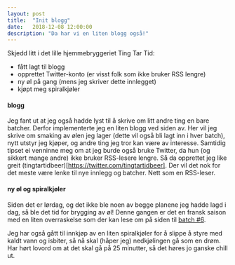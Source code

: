 ```yaml
---
layout: post
title:  "Init blogg"
date:   2018-12-08 12:00:00
description: "Da har vi en liten blogg også!"
---
```

Skjedd litt i det lille hjemmebryggeriet Ting Tar Tid:
* fått lagt til blogg
* opprettet Twitter-konto (er visst folk som ikke bruker RSS lengre)
* ny øl på gang (mens jeg skriver dette innlegget)
* kjøpt meg spiralkjøler


#### blogg

Jeg fant ut at jeg også hadde lyst til å skrive om litt andre ting en bare batcher. Derfor implementerte jeg en liten blogg ved siden av. Her vil jeg skrive om smaking av ølen jeg lager (dette vil også bli lagt inn i hver batch), nytt utstyr jeg kjøper, og andre ting jeg tror kan være av interesse. Samtidig tipset ei venninne meg om at jeg burde også bruke Twitter, da hun (og sikkert mange andre) ikke bruker RSS-lesere lengre. Så da opprettet jeg like greit (tingtartidbeer)[https://twitter.com/tingtartidbeer]. Der vil det nok for det meste være lenke til nye innlegg og batcher. Nett som en RSS-leser.


#### ny øl og spiralkjøler

Siden det er lørdag, og det ikke ble noen av begge planene jeg hadde lagd i dag, så ble det tid for brygging av øl! Denne gangen er det en fransk saison med en liten overraskelse som der kan lese om på siden til [batch #6](/batch/6-mer-de-montagne).

Jeg har også gått til innkjøp av en liten spiralkjøler for å slippe å styre med kaldt vann og isbiter, så nå skal (håper jeg) nedkjølingen gå som en drøm. Har hørt lovord om at det skal gå på 25 minutter, så det høres jo ganske chill ut.
